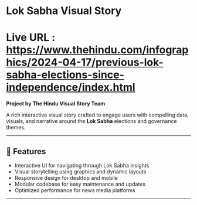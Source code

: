 # Lok Sabha Visual Story

# Live URL : https://www.thehindu.com/infographics/2024-04-17/previous-lok-sabha-elections-since-independence/index.html

**Project by The Hindu Visual Story Team**

A rich interactive visual story crafted to engage users with compelling data, visuals, and narrative around the **Lok Sabha** elections and governance themes.

---

## 📌 Features

- Interactive UI for navigating through Lok Sabha insights
- Visual storytelling using graphics and dynamic layouts
- Responsive design for desktop and mobile
- Modular codebase for easy maintenance and updates
- Optimized performance for news media platforms

---
